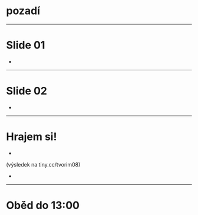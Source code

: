<!-- .slide: data-state="c-slide-inter" -->

# pozadí

---

# Slide 01

>>>
*

---

# Slide 02

>>>
*

---

<!-- .slide: data-state="c-slide-task" -->

# Hrajem si!

*

(výsledek na tiny.cc/tvorim08) <!-- .element: class="c-text-xs c-text-right" -->


>>>
*

---

<!-- .slide: data-state="c-slide-break" -->

# Oběd do 13:00
